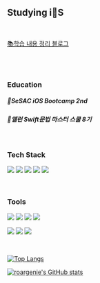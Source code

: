 

## Studying i🍎S

<br/>

[📚학습 내용 정리 블로그](https://iosdevroar.tistory.com/)

<br/>
<br/>

### Education

##### 🌱SeSAC iOS Bootcamp 2nd

##### 🍎앨런 Swift문법 마스터 스쿨 8기

<br/>

### Tech Stack
<img src="https://img.shields.io/badge/iOS-000000?style=flat-square&logo=Apple&logoColor=white"/> <img src="https://img.shields.io/badge/Swift-F05138?style=flat-square&logo=swift&logoColor=white"/> <img src="https://img.shields.io/badge/ReactiveX-B7178C?style=flat-square&logo=reactivex&logoColor=white"/>  <img src="https://img.shields.io/badge/Firebase-FFCA28?style=flat-square&logo=firebase&logoColor=white"/>
<img src="https://img.shields.io/badge/Realm-39477F?style=flat-square&logo=realm&logoColor=white"/>

<br/>

### Tools
<img src="https://img.shields.io/badge/Git-F05032?style=flat-square&logo=git&logoColor=white"/> <img src="https://img.shields.io/badge/GitHub-181717?style=flat-square&logo=github&logoColor=white"/>
<img src="https://img.shields.io/badge/Notion-000000?style=flat-square&logo=notion&logoColor=white"/>
<img src="https://img.shields.io/badge/Figma-F24E1E?style=flat-square&logo=figma&logoColor=white"/>

<img src="https://img.shields.io/badge/Confluence-172B4D?style=flat-square&logo=confluence&logoColor=white"/> <img src="https://img.shields.io/badge/Swagger-85EA2D?style=flat-square&logo=swagger&logoColor=white"/>
<img src="https://img.shields.io/badge/Slack-4A154B?style=flat-square&logo=slack&logoColor=white"/>

<br/>

[![Top Langs](https://github-readme-stats.vercel.app/api/top-langs/?username=roargenie&layout=compact)](https://github.com/roargenie/github-readme-stats)

[![roargenie's GitHub stats](https://github-readme-stats.vercel.app/api?username=roargenie)](https://github.com/roargenie/github-readme-stats)


